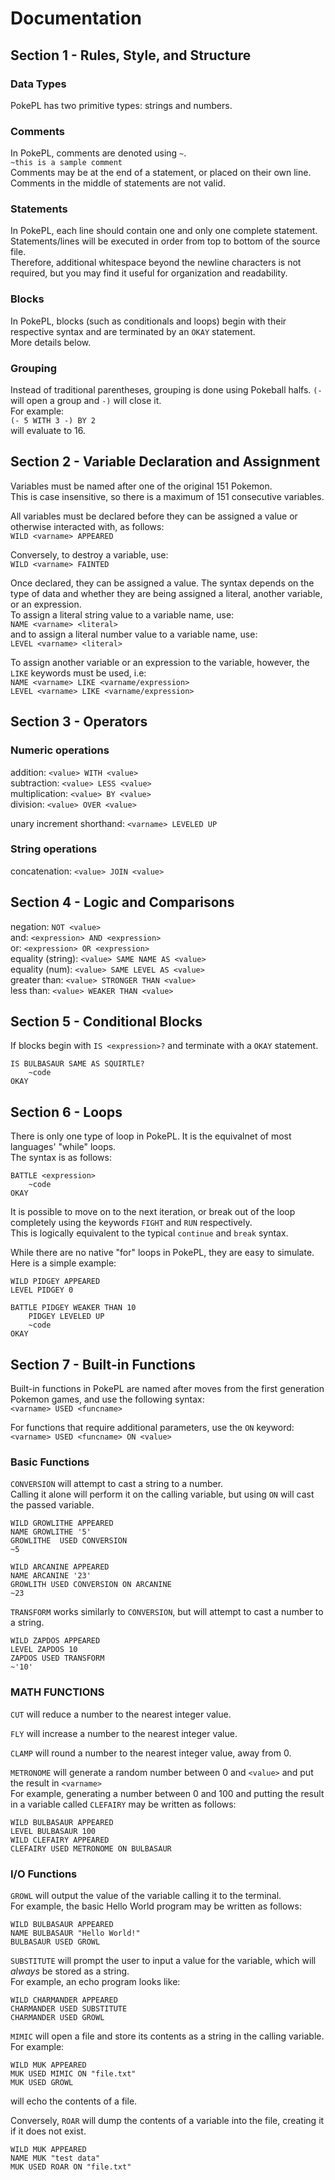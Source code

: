 # Documentation
## Section 1 - Rules, Style, and Structure
### Data Types
PokePL has two primitive types: strings and numbers.
### Comments
In PokePL, comments are denoted using `~`.  
`~this is a sample comment`  
Comments may be at the end of a statement, or placed on their own line. Comments in the middle of statements are not valid.
### Statements
In PokePL, each line should contain one and only one complete statement. Statements/lines will be executed in order from top to bottom of the source file.  
Therefore, additional whitespace beyond the newline characters is not required, but you may find it useful for organization and readability.
### Blocks
In PokePL, blocks (such as conditionals and loops) begin with their respective syntax and are terminated by an `OKAY` statement.  
More details below.
### Grouping
Instead of traditional parentheses, grouping is done using Pokeball halfs. `(-` will open a group and `-)` will close it.  
For example:  
`(- 5 WITH 3 -) BY 2`  
will evaluate to 16.

## Section 2 - Variable Declaration and Assignment
Variables must be named after one of the original 151 Pokemon.  
This is case insensitive, so there is a maximum of 151 consecutive variables.  

All variables must be declared before they can be assigned a value or otherwise interacted with, as follows:  
`WILD <varname> APPEARED`

Conversely, to destroy a variable, use:  
`WILD <varname> FAINTED`

Once declared, they can be assigned a value. The syntax depends on the type of data and whether they are being assigned a literal, another variable, or an expression.  
To assign a literal string value to a variable name, use:  
`NAME <varname> <literal>`  
and to assign a literal number value to a variable name, use:  
`LEVEL <varname> <literal>`

To assign another variable or an expression to the variable, however, the `LIKE` keywords must be used, i.e:  
`NAME <varname> LIKE <varname/expression>`  
`LEVEL <varname> LIKE <varname/expression>`

## Section 3 - Operators
### Numeric operations
addition: `<value> WITH <value>`  
subtraction: `<value> LESS <value>`  
multiplication: `<value> BY <value>`  
division: `<value> OVER <value>`

unary increment shorthand: `<varname> LEVELED UP`

### String operations
concatenation: `<value> JOIN <value>`

## Section 4 - Logic and Comparisons
negation: `NOT <value>`  
and: `<expression> AND <expression>`  
or: `<expression> OR <expression>`  
equality (string): `<value> SAME NAME AS <value>`  
equality (num): `<value> SAME LEVEL AS <value>`  
greater than: `<value> STRONGER THAN <value>`  
less than: `<value> WEAKER THAN <value>`

## Section 5 - Conditional Blocks
If blocks begin with `IS <expression>?` and terminate with a `OKAY` statement.  
```
IS BULBASAUR SAME AS SQUIRTLE?
	~code
OKAY
```

## Section 6 - Loops
There is only one type of loop in PokePL. It is the equivalnet of most languages' "while" loops.  
The syntax is as follows:
```
BATTLE <expression>
	~code
OKAY
```
It is possible to move on to the next iteration, or break out of the loop completely using the keywords `FIGHT` and `RUN` respectively.  
This is logically equivalent to the typical `continue` and `break` syntax.

While there are no native "for" loops in PokePL, they are easy to simulate.  
Here is a simple example:
```
WILD PIDGEY APPEARED
LEVEL PIDGEY 0

BATTLE PIDGEY WEAKER THAN 10
	PIDGEY LEVELED UP
	~code
OKAY
```

## Section 7 - Built-in Functions
Built-in functions in PokePL are named after moves from the first generation Pokemon games, and use the following syntax:  
`<varname> USED <funcname>`

For functions that require additional parameters, use the `ON` keyword:  
`<varname> USED <funcname> ON <value>`

### Basic Functions
`CONVERSION` will attempt to cast a string to a number.  
Calling it alone will perform it on the calling variable, but using `ON` will cast the passed variable.
```
WILD GROWLITHE APPEARED
NAME GROWLITHE '5'
GROWLITHE  USED CONVERSION
~5

WILD ARCANINE APPEARED
NAME ARCANINE '23'
GROWLITH USED CONVERSION ON ARCANINE
~23
```

`TRANSFORM` works similarly to `CONVERSION`, but will attempt to cast a number to a string.
```
WILD ZAPDOS APPEARED
LEVEL ZAPDOS 10
ZAPDOS USED TRANSFORM
~'10'
```
### MATH FUNCTIONS
`CUT` will reduce a number to the nearest integer value.

`FLY` will increase a number to the nearest integer value.

`CLAMP` will round a number to the nearest integer value, away from 0.

`METRONOME` will generate a random number between 0 and `<value>` and put the result in `<varname>`  
For example, generating a number between 0 and 100 and putting the result in a variable called `CLEFAIRY` may be written as follows:
```
WILD BULBASAUR APPEARED
LEVEL BULBASAUR 100
WILD CLEFAIRY APPEARED
CLEFAIRY USED METRONOME ON BULBASAUR
```

### I/O Functions
`GROWL` will output the value of the variable calling it to the terminal.  
For example, the basic Hello World program may be written as follows:  
```
WILD BULBASAUR APPEARED
NAME BULBASAUR "Hello World!"
BULBASAUR USED GROWL
```

`SUBSTITUTE` will prompt the user to input a value for the variable, which will _always_ be stored as a string.  
For example, an echo program looks like:
```
WILD CHARMANDER APPEARED
CHARMANDER USED SUBSTITUTE
CHARMANDER USED GROWL
```

`MIMIC` will open a file and store its contents as a string in the calling variable. For example:
```
WILD MUK APPEARED
MUK USED MIMIC ON "file.txt"
MUK USED GROWL
```
will echo the contents of a file.

Conversely, `ROAR` will dump the contents of a variable into the file, creating it if it does not exist.
```
WILD MUK APPEARED
NAME MUK "test data"
MUK USED ROAR ON "file.txt"
```
